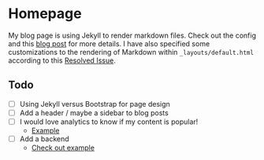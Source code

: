 # Homepage

My blog page is using Jekyll to render markdown files.  Check out the config and this [blog post](https://nicolas-van.github.io/easy-markdown-to-github-pages/) for more details.  I have also specified some customizations to the rendering of Markdown within `_layouts/default.html` according to this [Resolved Issue](https://github.community/t5/GitHub-Pages/Remove-Heading/m-p/4371#M335).

## Todo

- [ ] Using Jekyll versus Bootstrap for page design
- [ ] Add a header / maybe a sidebar to blog posts
- [ ] I would love analytics to know if my content is popular!
	* [Example](https://desiredpersona.com/google-analytics-jekyll/)
- [ ] Add a backend
	* [Check out example](https://desiredpersona.com/google-analytics-jekyll/)

